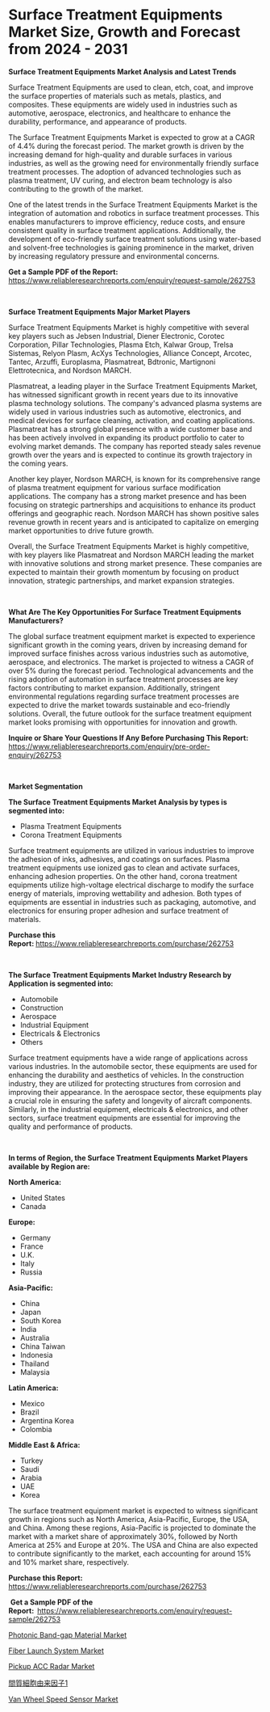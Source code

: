 <p><h1>Surface Treatment Equipments Market Size, Growth and Forecast from 2024 - 2031</h1></p><p><strong>Surface Treatment Equipments Market Analysis and Latest Trends</strong></p>
<p><p>Surface Treatment Equipments are used to clean, etch, coat, and improve the surface properties of materials such as metals, plastics, and composites. These equipments are widely used in industries such as automotive, aerospace, electronics, and healthcare to enhance the durability, performance, and appearance of products.</p><p>The Surface Treatment Equipments Market is expected to grow at a CAGR of 4.4% during the forecast period. The market growth is driven by the increasing demand for high-quality and durable surfaces in various industries, as well as the growing need for environmentally friendly surface treatment processes. The adoption of advanced technologies such as plasma treatment, UV curing, and electron beam technology is also contributing to the growth of the market.</p><p>One of the latest trends in the Surface Treatment Equipments Market is the integration of automation and robotics in surface treatment processes. This enables manufacturers to improve efficiency, reduce costs, and ensure consistent quality in surface treatment applications. Additionally, the development of eco-friendly surface treatment solutions using water-based and solvent-free technologies is gaining prominence in the market, driven by increasing regulatory pressure and environmental concerns.</p></p>
<p><strong>Get a Sample PDF of the Report:&nbsp;</strong> <a href="https://www.reliableresearchreports.com/enquiry/request-sample/262753">https://www.reliableresearchreports.com/enquiry/request-sample/262753</a></p>
<p>&nbsp;</p>
<p><strong>Surface Treatment Equipments Major Market Players</strong></p>
<p><p>Surface Treatment Equipments Market is highly competitive with several key players such as Jebsen Industrial, Diener Electronic, Corotec Corporation, Pillar Technologies, Plasma Etch, Kalwar Group, Trelsa Sistemas, Relyon Plasm, AcXys Technologies, Alliance Concept, Arcotec, Tantec, Arzuffi, Europlasma, Plasmatreat, Bdtronic, Martignoni Elettrotecnica, and Nordson MARCH. </p><p>Plasmatreat, a leading player in the Surface Treatment Equipments Market, has witnessed significant growth in recent years due to its innovative plasma technology solutions. The company's advanced plasma systems are widely used in various industries such as automotive, electronics, and medical devices for surface cleaning, activation, and coating applications. Plasmatreat has a strong global presence with a wide customer base and has been actively involved in expanding its product portfolio to cater to evolving market demands. The company has reported steady sales revenue growth over the years and is expected to continue its growth trajectory in the coming years.</p><p>Another key player, Nordson MARCH, is known for its comprehensive range of plasma treatment equipment for various surface modification applications. The company has a strong market presence and has been focusing on strategic partnerships and acquisitions to enhance its product offerings and geographic reach. Nordson MARCH has shown positive sales revenue growth in recent years and is anticipated to capitalize on emerging market opportunities to drive future growth.</p><p>Overall, the Surface Treatment Equipments Market is highly competitive, with key players like Plasmatreat and Nordson MARCH leading the market with innovative solutions and strong market presence. These companies are expected to maintain their growth momentum by focusing on product innovation, strategic partnerships, and market expansion strategies.</p></p>
<p>&nbsp;</p>
<p><strong>What Are The Key Opportunities For Surface Treatment Equipments Manufacturers?</strong></p>
<p><p>The global surface treatment equipment market is expected to experience significant growth in the coming years, driven by increasing demand for improved surface finishes across various industries such as automotive, aerospace, and electronics. The market is projected to witness a CAGR of over 5% during the forecast period. Technological advancements and the rising adoption of automation in surface treatment processes are key factors contributing to market expansion. Additionally, stringent environmental regulations regarding surface treatment processes are expected to drive the market towards sustainable and eco-friendly solutions. Overall, the future outlook for the surface treatment equipment market looks promising with opportunities for innovation and growth.</p></p>
<p><strong>Inquire or Share Your Questions If Any Before Purchasing This Report:</strong> <a href="https://www.reliableresearchreports.com/enquiry/pre-order-enquiry/262753">https://www.reliableresearchreports.com/enquiry/pre-order-enquiry/262753</a></p>
<p>&nbsp;</p>
<p><strong>Market Segmentation</strong></p>
<p><strong>The Surface Treatment Equipments Market Analysis by types is segmented into:</strong></p>
<p><ul><li>Plasma Treatment Equipments</li><li>Corona Treatment Equipments</li></ul></p>
<p><p>Surface treatment equipments are utilized in various industries to improve the adhesion of inks, adhesives, and coatings on surfaces. Plasma treatment equipments use ionized gas to clean and activate surfaces, enhancing adhesion properties. On the other hand, corona treatment equipments utilize high-voltage electrical discharge to modify the surface energy of materials, improving wettability and adhesion. Both types of equipments are essential in industries such as packaging, automotive, and electronics for ensuring proper adhesion and surface treatment of materials.</p></p>
<p><strong>Purchase this Report:&nbsp;</strong><a href="https://www.reliableresearchreports.com/purchase/262753">https://www.reliableresearchreports.com/purchase/262753</a></p>
<p>&nbsp;</p>
<p><strong>The Surface Treatment Equipments Market Industry Research by Application is segmented into:</strong></p>
<p><ul><li>Automobile</li><li>Construction</li><li>Aerospace</li><li>Industrial Equipment</li><li>Electricals & Electronics</li><li>Others</li></ul></p>
<p><p>Surface treatment equipments have a wide range of applications across various industries. In the automobile sector, these equipments are used for enhancing the durability and aesthetics of vehicles. In the construction industry, they are utilized for protecting structures from corrosion and improving their appearance. In the aerospace sector, these equipments play a crucial role in ensuring the safety and longevity of aircraft components. Similarly, in the industrial equipment, electricals & electronics, and other sectors, surface treatment equipments are essential for improving the quality and performance of products.</p></p>
<p>&nbsp;</p>
<p><strong>In terms of Region, the Surface Treatment Equipments Market Players available by Region are:</strong></p>
<p>
    <p> <strong> North America: </strong>
        <ul>
            <li>United States</li>
            <li>Canada</li>
        </ul>
        </p> 
    <p> <strong> Europe: </strong>
        <ul>
            <li>Germany</li>
            <li>France</li>
            <li>U.K.</li>
            <li>Italy</li>
            <li>Russia</li>
        </ul>
        </p> 
    <p> <strong> Asia-Pacific: </strong>
        <ul>
            <li>China</li>
            <li>Japan</li>
            <li>South Korea</li>
            <li>India</li>
            <li>Australia</li>
            <li>China Taiwan</li>
            <li>Indonesia</li>
            <li>Thailand</li>
            <li>Malaysia</li>
        </ul>
        </p> 
    <p> <strong> Latin America: </strong>
        <ul>
            <li>Mexico</li>
            <li>Brazil</li>
            <li>Argentina Korea</li>
            <li>Colombia</li>
        </ul>
        </p> 
    <p> <strong> Middle East & Africa: </strong>
        <ul>
            <li>Turkey</li>
            <li>Saudi</li>
            <li>Arabia</li>
            <li>UAE</li>
            <li>Korea</li>
        </ul>
    </p>
    </p>
<p><p>The surface treatment equipment market is expected to witness significant growth in regions such as North America, Asia-Pacific, Europe, the USA, and China. Among these regions, Asia-Pacific is projected to dominate the market with a market share of approximately 30%, followed by North America at 25% and Europe at 20%. The USA and China are also expected to contribute significantly to the market, each accounting for around 15% and 10% market share, respectively.</p></p>
<p><strong>Purchase this Report: </strong><a href="https://www.reliableresearchreports.com/purchase/262753">https://www.reliableresearchreports.com/purchase/262753</a></p>
<p>&nbsp;<strong>Get a Sample PDF of the Report:&nbsp;&nbsp;</strong><a href="https://www.reliableresearchreports.com/enquiry/request-sample/262753">https://www.reliableresearchreports.com/enquiry/request-sample/262753</a></p>
<p><strong></strong></p>
<p><p><a href="https://view.publitas.com/reportprime-1/photonic-band-gap-material-market-analysis-examines-its-scope-on-growth-opportunities-and-forecasted-trends-spanning-from-2024-to-2031/">Photonic Band-gap Material Market</a></p><p><a href="https://view.publitas.com/reportprime-1/fiber-launch-system-market-size-market-trends-and-growth-outlook-forecasted-for-period-from-2024-to-2031/">Fiber Launch System Market</a></p><p><a href="https://fuschia-pecorino-a6d.notion.site/Pickup-ACC-Radar-Market-Share-Market-New-Trends-Analysis-Report-By-Type-By-Application-By-End-us-33e03dc7e1ce4384baa832863b8cb120">Pickup ACC Radar Market</a></p><p><a href="https://medium.com/@pattisullivansparksltcr1lv/%E7%B7%9A%E7%B6%AD%E8%8A%BD%E7%B4%B0%E8%83%9E%E7%94%B1%E6%9D%A5%E5%9B%A0%E5%AD%901%E5%B8%82%E5%A0%B4%E6%B3%A8%E7%9B%AE%E3%81%AF-%E5%B8%82%E5%A0%B4%E3%82%B7%E3%82%A7%E3%82%A2-%E3%82%B5%E3%82%A4%E3%82%BA-2031%E5%B9%B4%E3%81%BE%E3%81%A7%E3%81%AE%E4%BA%88%E6%B8%AC%E3%81%AB%E7%84%A6%E7%82%B9%E3%82%92%E5%BD%93%E3%81%A6%E3%81%A6%E3%81%84%E3%81%BE%E3%81%99-c1a3a305b015">間質細胞由来因子1</a></p><p><a href="https://changeable-paste-463.notion.site/Van-Wheel-Speed-Sensor-Market-Size-Global-Industry-Overview-Market-Segmentation-and-Forecast-2024-61e569fef57a401d991bf55972b697e6">Van Wheel Speed Sensor Market</a></p></p>